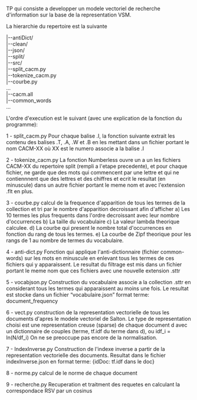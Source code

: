 TP qui consiste a developper un modele vectoriel de recherche d'information sur la base de la representation VSM.

La hierarchie du repertoire est la suivante

|--antiDict/  
|--clean/  
|--json/  
|--split/  
|--src/  
   |--split_cacm.py  
   |--tokenize_cacm.py  
   |--courbe.py  
   ...  
|--cacm.all  
|--common_words  
...  

L'ordre d'execution est le suivant (avec une explication de la fonction du programme):

1 - split_cacm.py
  Pour chaque balise .I, la fonction suivante extrait les contenu des balises .T, .A, .W et .B 
  en les mettant dans un fichier portant le nom CACM-XX où XX est le numero associe a la balise .I 

2 - tokenize_cacm.py
  La fonction Numberless ouvre un a un les fichiers CACM-XX du repertoire split (rempli a l'etape precedente), 
  et pour chaque fichier, ne garde que des mots qui commencent par une lettre et qui 
  ne contiennnent que des lettres et des chiffres et ecrit le resultat (en minuscule) 
  dans un autre fichier portant le meme nom et avec l'extension .flt en plus.  

3 - courbe.py
  calcul de la frequence d'apparition de tous les termes de la collection et
  tri par le nombre d'apparition decroissant afin d'afficher
     a) Les 10 termes les plus frequents dans l'ordre decroissant avec leur nombre d'occurrences
     b) La taille du vocabulaire
     c) La valeur lambda theorique calculee.
     d) La courbe qui present le nombre total d'occurrences en fonction du rang de tous les termes.
     e) La courbe de Zipf theorique pour les rangs de 1 au nombre de termes du vocabulaire.

4 - anti-dict.py
  Fonction qui applique l'anti-dictionnaire (fichier common-words)
  sur les mots en minuscule en enlevant tous les termes de ces fichiers qui y apparaissent. 
  Le resultat du filtrage est mis dans un fichier portant le meme nom que ces fichiers avec 
  une nouvelle extension .sttr 

5 - vocabjson.py
  Construction du vocabulaire associe a la collection .sttr en considerant tous les termes
  qui apparaissent au moins une fois. Le resultat est stocke dans un fichier “vocabulaire.json”
  format terme: document_frequency

6 - vect.py
  construction de la representation vectorielle de tous les documents d'apres le modele vectoriel de Salton.
  Le type de representation choisi est une representation creuse (sparse) de chaque document d 
  avec un dictionnaire de couples (terme, tf.idf du terme dans d), ou idf_i = ln(N/df_i) 
  On ne se preoccupe pas encore de la normalisation.

7 - IndexInverse.py
  Construction de l'indexe inverse a partir de la representation vectorielle des documents.
  Resultat dans le fichier indexInverse.json en format terme: {idDoc: tf.idf dans le doc}

8 - norme.py
  calcul de le norme de chaque document

9 - recherche.py
  Recuperation et traitment des requetes en calculant la correspondace RSV par un cosinus